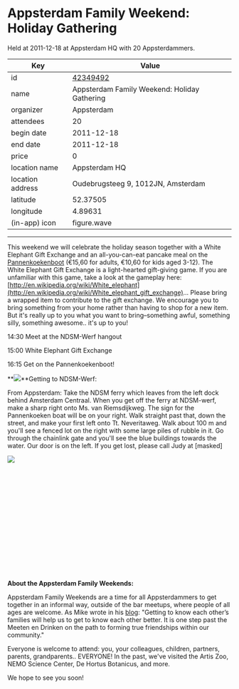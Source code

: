 # Appsterdam Family Weekend: Holiday Gathering
Held at 2011-12-18 at Appsterdam HQ with 20 Appsterdammers.
        
|Key|Value
|---|---|
|id|[42349492](https://www.meetup.com/appsterdam/events/42349492/)|
|name|Appsterdam Family Weekend: Holiday Gathering|
|organizer|Appsterdam|
|attendees|20|
|begin date|2011-12-18|
|end date|2011-12-18|
|price|0|
|location name|Appsterdam HQ|
|location address|Oudebrugsteeg 9, 1012JN, Amsterdam|
|latitude|52.37505|
|longitude|4.89631|
|(in-app) icon|figure.wave|

---

This weekend we will celebrate the holiday season together with a White Elephant Gift Exchange and an all-you-can-eat pancake meal on the [Pannenkoekenboot](http://www.pannenkoekenboot.nl/locaties/amsterdam.aspx) (€15,60 for adults, €10,60 for kids aged 3-12). The White Elephant Gift Exchange is a light-hearted gift-giving game. If you are unfamiliar with this game, take a look at the gameplay here: [http://en.wikipedia.org/wiki/White_elephant](http://en.wikipedia.org/wiki/White_elephant_gift_exchange)... Please bring a wrapped item to contribute to the gift exchange. We encourage you to bring something from your home rather than having to shop for a new item. But it's really up to you what you want to bring–something awful, something silly, something awesome.. it's up to you!

14:30 Meet at the NDSM-Werf hangout

15:00 White Elephant Gift Exchange

16:15 Get on the Pannenkoekenboot!

**<img src="http://photos1.meetupstatic.com/photos/event/6/a/2/4/event_63447172.jpeg" />**Getting to NDSM-Werf:

From Appsterdam: Take the NDSM ferry which leaves from the left dock behind Amsterdam Centraal. When you get off the ferry at NDSM-werf, make a sharp right onto Ms. van Riemsdijkweg. The sign for the Pannenkoeken boat will be on your right. Walk straight past that, down the street, and make your first left onto Tt. Neveritaweg. Walk about 100 m and you'll see a fenced lot on the right with some large piles of rubble in it. Go through the chainlink gate and you'll see the blue buildings towards the water. Our door is on the left. If you get lost, please call Judy at [masked]

<img src="http://photos3.meetupstatic.com/photos/event/7/1/a/3/event_42029091.jpeg" />

 

 

 

 

 

 

 

 

**About the Appsterdam Family Weekends:**

Appsterdam Family Weekends are a time for all Appsterdammers to get together in an informal way, outside of the bar meetups, where people of all ages are welcome. As Mike wrote in his [blog](http://mur.mu.rs/?p=239): "Getting to know each other’s families will help us to get to know each other better. It is one step past the Meeten en Drinken on the path to forming true friendships within our community."

Everyone is welcome to attend: you, your colleagues, children, partners, parents, grandparents.. EVERYONE! In the past, we've visited the Artis Zoo, NEMO Science Center, De Hortus Botanicus, and more.

We hope to see you soon!


